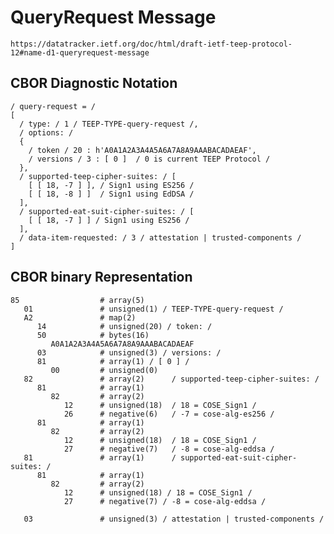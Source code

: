 <!--
 Copyright (c) 2020 SECOM CO., LTD. All Rights reserved.

 SPDX-License-Identifier: BSD-2-Clause
-->

# QueryRequest Message
    https://datatracker.ietf.org/doc/html/draft-ietf-teep-protocol-12#name-d1-queryrequest-message

## CBOR Diagnostic Notation
~~~~cbor-diag
/ query-request = /
[
  / type: / 1 / TEEP-TYPE-query-request /,
  / options: /
  {
    / token / 20 : h'A0A1A2A3A4A5A6A7A8A9AAABACADAEAF',
    / versions / 3 : [ 0 ]  / 0 is current TEEP Protocol /
  },
  / supported-teep-cipher-suites: / [
    [ [ 18, -7 ] ], / Sign1 using ES256 /
    [ [ 18, -8 ] ]  / Sign1 using EdDSA /
  ],
  / supported-eat-suit-cipher-suites: / [
    [ [ 18, -7 ] ] / Sign1 using ES256 /
  ],
  / data-item-requested: / 3 / attestation | trusted-components /
]
~~~~


## CBOR binary Representation
~~~~
85                  # array(5)
   01               # unsigned(1) / TEEP-TYPE-query-request /
   A2               # map(2)
      14            # unsigned(20) / token: /
      50            # bytes(16)
         A0A1A2A3A4A5A6A7A8A9AAABACADAEAF
      03            # unsigned(3) / versions: /
      81            # array(1) / [ 0 ] /
         00         # unsigned(0)
   82               # array(2)      / supported-teep-cipher-suites: /
      81            # array(1)
         82         # array(2)
            12      # unsigned(18)  / 18 = COSE_Sign1 /
            26      # negative(6)   / -7 = cose-alg-es256 /
      81            # array(1)
         82         # array(2)
            12      # unsigned(18)  / 18 = COSE_Sign1 /
            27      # negative(7)   / -8 = cose-alg-eddsa /
   81               # array(1)      / supported-eat-suit-cipher-suites: /
      81            # array(1)
         82         # array(2)
            12      # unsigned(18) / 18 = COSE_Sign1 /
            27      # negative(7) / -8 = cose-alg-eddsa /

   03               # unsigned(3) / attestation | trusted-components /
~~~~
